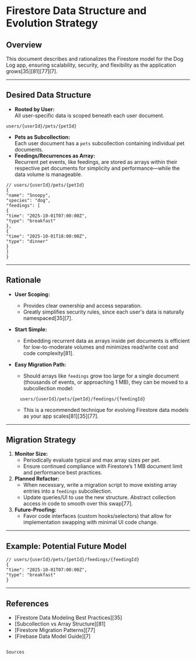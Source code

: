 # Firestore Data Structure and Evolution Strategy

## Overview

This document describes and rationalizes the Firestore model for the Dog Log app, ensuring scalability, security, and flexibility as the application grows[35][81][77][7].

---

## Desired Data Structure

- **Rooted by User:**  
  All user-specific data is scoped beneath each user document.

```
users/{userId}/pets/{petId}
```

- **Pets as Subcollection:**  
  Each user document has a `pets` subcollection containing individual pet documents.
- **Feedings/Recurrences as Array:**  
  Recurrent pet events, like feedings, are stored as arrays within their respective pet documents for simplicity and performance—while the data volume is manageable.

```
// users/{userId}/pets/{petId}
{
"name": "Snoopy",
"species": "dog",
"feedings": [
{
"time": "2025-10-01T07:00:00Z",
"type": "breakfast"
},
{
"time": "2025-10-01T18:00:00Z",
"type": "dinner"
}
]
}
```

---

## Rationale

- **User Scoping:**
  - Provides clear ownership and access separation.
  - Greatly simplifies security rules, since each user's data is naturally namespaced[35][7].
- **Start Simple:**
  - Embedding recurrent data as arrays inside pet documents is efficient for low-to-moderate volumes and minimizes read/write cost and code complexity[81].
- **Easy Migration Path:**
  - Should arrays like `feedings` grow too large for a single document (thousands of events, or approaching 1 MB), they can be moved to a subcollection model:

  ```
    users/{userId}/pets/{petId}/feedings/{feedingId}
  ```

  - This is a recommended technique for evolving Firestore data models as your app scales[81][35][77].

---

## Migration Strategy

1. **Monitor Size:**
   - Periodically evaluate typical and max array sizes per pet.
   - Ensure continued compliance with Firestore’s 1 MB document limit and performance best practices.
2. **Planned Refactor:**
   - When necessary, write a migration script to move existing array entries into a `feedings` subcollection.
   - Update queries/UI to use the new structure. Abstract collection access in code to smooth over this swap[77].
3. **Future-Proofing:**
   - Favor code interfaces (custom hooks/selectors) that allow for implementation swapping with minimal UI code change.

---

## Example: Potential Future Model

```
// users/{userId}/pets/{petId}/feedings/{feedingId}
{
"time": "2025-10-01T07:00:00Z",
"type": "breakfast"
}
```

---

## References

- [Firestore Data Modeling Best Practices][35]
- [Subcollection vs Array Structure][81]
- [Firestore Migration Patterns][77]
- [Firebase Data Model Guide][7]

```

Sources
```
